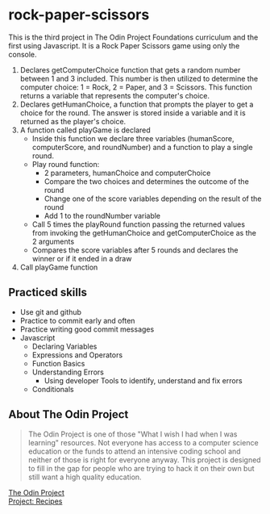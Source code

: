 # rock-paper-scissors

This is the third project in The Odin Project Foundations curriculum and the first using Javascript. It is a Rock Paper Scissors game using only the console. 

1. Declares getComputerChoice function that gets a random number between 1 and 3 included. This number is then utilized to determine the computer choice: 1 = Rock, 2 = Paper, and 3 = Scissors. This function returns a variable that represents the computer's choice.
2. Declares getHumanChoice, a function that prompts the player to get a choice for the round. The answer is stored inside a variable and it is returned as the player's choice.
3. A function called playGame is declared 
    - Inside this function we declare three variables (humanScore, computerScore, and roundNumber) and a function to play a single round.
    - Play round function:
        - 2 parameters, humanChoice and computerChoice
        - Compare the two choices and determines the outcome of the round
        - Change one of the score variables depending on the result of the round
        - Add 1 to the roundNumber variable
    - Call 5 times the playRound function passing the returned values from invoking the getHumanChoice and getComputerChoice as the 2 arguments
    - Compares the score variables after 5 rounds and declares the winner or if it ended in a draw
4. Call playGame function


## Practiced skills

* Use git and github
* Practice to commit early and often
* Practice writing good commit messages
* Javascript
    - Declaring Variables
    - Expressions and Operators
    - Function Basics
    - Understanding Errors
        - Using developer Tools to identify, understand and fix errors
    - Conditionals

## About The Odin Project

> The Odin Project is one of those "What I wish I had when I was learning" resources. Not everyone has access to a computer science education or the funds to attend an intensive coding school and neither of those is right for everyone anyway. This project is designed to fill in the gap for people who are trying to hack it on their own but still want a high quality education.

[The Odin Project](https://www.theodinproject.com/)  
[Project: Recipes](https://www.theodinproject.com/lessons/foundations-landing-page)

